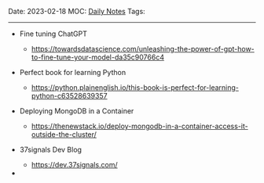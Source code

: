 Date: 2023-02-18
MOC: [Daily Notes](../../1.%20MOC/Daily%20Notes.md)
Tags: 

---
* Fine tuning ChatGPT
	* https://towardsdatascience.com/unleashing-the-power-of-gpt-how-to-fine-tune-your-model-da35c90766c4

* Perfect book for learning Python
	* https://python.plainenglish.io/this-book-is-perfect-for-learning-python-c63528639357

* Deploying MongoDB in a Container
	* https://thenewstack.io/deploy-mongodb-in-a-container-access-it-outside-the-cluster/

* 37signals Dev Blog
	* https://dev.37signals.com/

* 